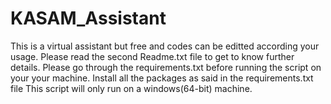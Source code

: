# KASAM_Assistant
This is a virtual assistant but free and codes can be editted according your usage.
Please read the second Readme.txt file to get to know further details.
Please go through the requirements.txt before running the script on your your machine.
Install all the packages as said in the requirements.txt file
This script will only run on a windows(64-bit) machine.
